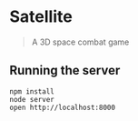 # Satellite
> A 3D space combat game

## Running the server

```
npm install
node server
open http://localhost:8000
```

